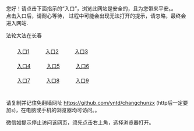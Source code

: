 您好！请点击下面指示的“入口”，浏览此网站是安全的，且为您带来平安。。 <br/>
点击入口后，请耐心等待， 过程中可能会出现无法打开的提示，请忽略，最终会进入网站. </br>

法轮大法在长春<br/>
<div style="padding:10px"><a style="margin:20px" target="_blank" href="https://d3ky1b3dtkgcsl.cloudfront.net/2Qpsp?qyprewy" id="ccLink1" rel="nofollow">入口1</a> <a target="_blank" style="margin:20px" href="https://dxdzbmhsk37ks.cloudfront.net/2Qpsp?inpbyehe" id="ccLink2" rel="nofollow">入口2</a> <a style="margin:20px" target="_blank" href="https://d3lm8hhmtmzcw1.cloudfront.net/2Qpsp?gwtqgtm" id="ccLink3" rel="nofollow">入口3</a></div>

<div style="padding:10px" ><a style="margin:20px" target="_blank" href="https://d3ky1b3dtkgcsl.cloudfront.net/2Qpsp?qyprewy" id="ccLink4" rel="nofollow">入口4</a> <a style="margin:20px" href="https://dxdzbmhsk37ks.cloudfront.net/2Qpsp?inpbyehe" target="_blank" id="ccLink5" rel="nofollow">入口5</a> <a style="margin:20px" href="https://d3lm8hhmtmzcw1.cloudfront.net/2Qpsp?gwtqgtm" target="_blank" id="ccLink6" rel="nofollow">入口6</a></div>

<div style="padding:10px"><a style="margin:20px" target="_blank" href="https://d3ky1b3dtkgcsl.cloudfront.net/2Qpsp?qyprewy" id="ccLink7" rel="nofollow">入口7</a> <a style="margin:20px" href="https://dxdzbmhsk37ks.cloudfront.net/2Qpsp?inpbyehe" target="_blank" id="ccLink8" rel="nofollow">入口8</a> <a style="margin:20px" target="_blank" href="https://d3lm8hhmtmzcw1.cloudfront.net/2Qpsp?gwtqgtm" id="ccLink9" rel="nofollow">入口9</a></div>

<br/>



请复制并记住免翻墙网址 https://github.com/yntd/changchunzx (http后一定要加s)，在电脑或手机的浏览器均可访问。。<br/>

微信如提示停止访问该网页，须先点击右上角，选择浏览器打开。
